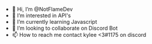 - 👋 Hi, I’m @NotFlameDev
- 👀 I’m interested in API's
- 🌱 I’m currently learning Javascript
- 💞️ I’m looking to collaborate on Discord Bot
- 📫 How to reach me contact kylee <3#1175 on discord

<!---
NotFlameDev/NotFlameDev is a ✨ special ✨ repository because its `README.md` (this file) appears on your GitHub profile.
You can click the Preview link to take a look at your changes.
--->
